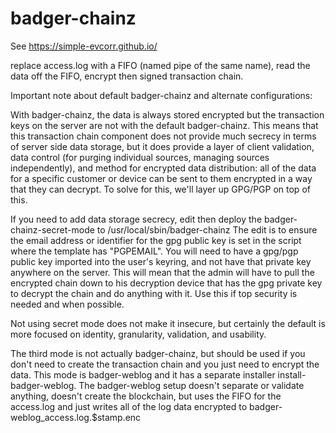 # badger-chainz

See https://simple-evcorr.github.io/


replace access.log with a FIFO (named pipe of the same name), read the data off the FIFO, encrypt then signed transaction chain.

Important note about default badger-chainz and alternate configurations:

With badger-chainz, the data is always stored encrypted but the transaction keys on the server are not with the default badger-chainz. This means that this transaction chain component does not provide much secrecy in terms of server side data storage, but it does provide a layer of client validation, data control (for purging individual sources, managing sources independently), and method for encrypted data distribution: all of the data for a specific customer or device can be sent to them encrypted in a way that they can decrypt. To solve for this, we'll layer up GPG/PGP on top of this.

If you need to add data storage secrecy, edit then deploy the badger-chainz-secret-mode to /usr/local/sbin/badger-chainz
The edit is to ensure the email address or identifier for the gpg public key is set in the script where the template has "PGPEMAIL".
You will need to have a gpg/pgp public key imported into the user's keyring, and not have that private key anywhere on the server.
This will mean that the admin will have to pull the encrypted chain down to his decryption device that has the gpg private key to decrypt
the chain and do anything with it. Use this if top security is needed and when possible. 

Not using secret mode does not make it insecure, but certainly the default is more focused on identity, granularity, validation, and usability.

The third mode is not actually badger-chainz, but should be used if you don't need to create the transaction chain and you just need to encrypt the data.
This mode is badger-weblog and it has a separate installer install-badger-weblog. The badger-weblog setup doesn't separate or validate anything, doesn't create
the blockchain, but uses the FIFO for the access.log and just writes all of the log data encrypted to badger-weblog_access.log.$stamp.enc
